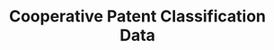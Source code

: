 ---
bigquery: https://console.cloud.google.com/bigquery?p=patents-public-data&d=cpc&page=dataset
citation: '“Cooperative Patent Classification” by the EPO and USPTO, for public use. '
contributors: EPO, USPTO
cost: None
description: Cooperative Patent Classification Data contains the scheme and definitions
  of the Cooperative Patent Classification system for classifying patent documents.
  The CPC is the result of a partnership between the EPO and the USPTO in their joint
  effort to develop a common, internationally compatible classification system for
  technical documents, in particular patent publications, which will be used by both
  offices in the patent granting process
documentation: https://www.cooperativepatentclassification.org/cpcSchemeAndDefinitions
last_edit: 04/06/2022, 15:59:54
location: https://www.cooperativepatentclassification.org/index
maintained_by: USPTO, EPO
schema_fields:
- additional_only
- limitingReferences
- children
- breakdown_code
- residual_references
- glossary
- title_part
- parents
- ipc_concordant
- level
- childGroups
- symbol
- informativeReferences
- not_allocatable
- application_references
- title_full
- ipcConcordant
- residualReferences
- titleFull
- synonyms
- dateRevised
- limiting_references
- breakdownCode
- sizeCache
- applicationReferences
- definition
- titlePart
- notAllocatable
- date_revised
- informative_references
- status
- child_groups
shortname: cooperative_patent_classification
tags:
- patents
- science
title: Cooperative Patent Classification Data
uuid: 984374a7-16e9-4b35-9445-458daceb01bf
---